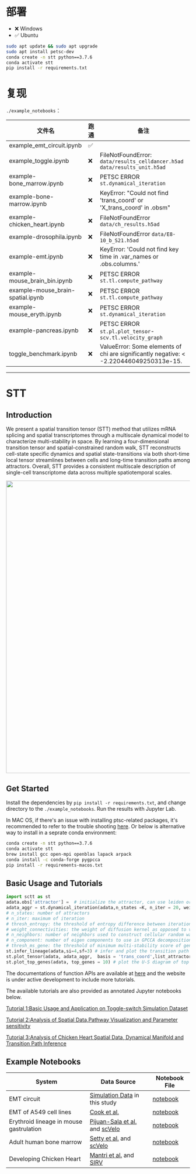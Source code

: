 # 部署

- ❌ Windows
- ✅ Ubuntu
```bash
sudo apt update && sudo apt upgrade
sudo apt install petsc-dev
conda create -n stt python==3.7.6
conda activate stt
pip install -r requirements.txt
```
# 复现

`./example_notebooks`：

| 文件名                            | 跑通 | 备注                     |
|----------------------------------|--------------|------------------------|
| example_emt_circuit.ipynb        |       ✅       |                           |
| example_toggle.ipynb             |     ❌         |  FileNotFoundError: `data/results_celldancer.h5ad`  `data/results_unit.h5ad`                       |
| example-bone_marrow.ipynb        |      ❌        |   PETSC ERROR `st.dynamical_iteration`        |
| example-bone-marrow.ipynb        |     ❌       |  KeyError: "Could not find 'trans_coord' or 'X_trans_coord' in .obsm"                       |
| example-chicken_heart.ipynb      |      ❌        | FileNotFoundError `data/ch_results.h5ad`           |
| example-drosophila.ipynb         |      ❌        |   FileNotFoundError `data/E8-10_b_S21.h5ad`                 |
| example-emt.ipynb                |      ❌        |   KeyError: 'Could not find key time in .var_names or .obs.columns.'  |
| example-mouse_brain_bin.ipynb    |      ❌        | PETSC ERROR `st.tl.compute_pathway`  |
| example-mouse_brain-spatial.ipynb|      ❌        |  PETSC ERROR `st.tl.compute_pathway`     |
| example-mouse_eryth.ipynb        |    ❌          |   PETSC ERROR `st.dynamical_iteration`     |
| example-pancreas.ipynb           |     ❌         |  PETSC ERROR `st.pl.plot_tensor`-`scv.tl.velocity_graph` |
| toggle_benchmark.ipynb           |     ❌         |   ValueError: Some elements of chi are significantly negative: < -2.220446049250313e-15.                        |

---
# STT

## Introduction
We present a spatial transition tensor (STT) method that utilizes mRNA splicing and spatial transcriptomes through a multiscale dynamical model to characterize multi-stability in space. By learning a four-dimensional transition tensor and spatial-constrained random walk, STT reconstructs cell-state specific dynamics and spatial state-transitions via both short-time local tensor streamlines between cells and long-time transition paths among attractors. Overall, STT provides a consistent multiscale description of single-cell transcriptome data across multiple spatiotemporal scales. 


<img src="https://github.com/cliffzhou92/STT/blob/main/img/Picture1.png" width="800">

## Get Started
Install the dependencies by ``pip install -r requirements.txt``, and change directory to the ``./example_notebooks``. Run the results with Jupyter Lab.

In MAC OS, if there's an issue with installing ptsc-related packages, it's recommended to refer to the trouble shooting [here](https://pygpcca.readthedocs.io/en/latest/installation.html). Or below is alternative way to install in a seprate conda environment:

```bash
conda create -n stt python==3.7.6
conda activate stt
brew install gcc open-mpi openblas lapack arpack
conda install -c conda-forge pygpcca
pip install -r requirements-macos.txt
```

## Basic Usage and Tutorials
```python
import sctt as st
adata.obs['attractor'] =  # initialize the attractor, can use leiden or original annotation
adata_aggr = st.dynamical_iteration(adata,n_states =K, n_iter = 20, weight_connectivities = 0.5, n_neighbors = 100, n_components = 20,thresh_ms_gene = 0,thresh_entropy = 0.1)
# n_states: number of attractors
# n_iter: maximum of iteration
# thresh_entropy: the threshold of entropy difference between iterations to halt iteration, default is 0.1
# weight_connectivities: the weight of diffusion kernel as opposed to velocity kernel, default is 0.5
# n_neighbors: number of neighbors used to construct cellular random walk, default is 100
# n_component: number of eigen components to use in GPCCA decomposition, default is 20
# thresh_ms_gene: the threshold of minimum multi-stability score of genes to include when constructing random walk, default is 0
st.infer_lineage(adata,si=4,sf=3) # infer and plot the transition path
st.plot_tensor(adata, adata_aggr,  basis = 'trans_coord',list_attractor = [0,1,2,3]) # plot the transition tensor components
st.plot_top_genes(adata, top_genes = 10) # plot the U-S diagram of top genes with the highest multi-stability score

```
The documentations of function APIs are available at [here](https://stt-doc.readthedocs.io/en/latest/) and the website is under active development to include more tutorials.

The available tutorials are also provided as annotated Jupyter notebooks below.

[Tutorial 1:Basic Usage and Application on Toggle-switch Simulation Dataset](https://github.com/cliffzhou92/STT/blob/release/example_notebooks/example_toggle.ipynb)

[Tutorial 2:Analysis of Spatial Data,Pathway Visualization and Parameter sensitivity](https://github.com/cliffzhou92/STT/blob/release/example_notebooks/example-mouse_brain-spatial.ipynb)

[Tutorial 3:Analysis of Chicken Heart Spatial Data, Dynamical Manifold and Transition Path Inference](https://github.com/cliffzhou92/STT/blob/release/example_notebooks/example-chicken_heart.ipynb)


## Example Notebooks
**System** | **Data Source** | **Notebook File**
------------| -------------- | ------------
EMT circuit | [Simulation Data](https://github.com/cliffzhou92/STT/tree/main/data/emt_sim/Generating_Dataset.ipynb) in this study |[notebook](https://github.com/cliffzhou92/scTT/blob/main/example_notebooks/example_emt_circuit.ipynb)
EMT of A549 cell lines |[Cook et al.](https://www.nature.com/articles/s41467-020-16066-2)|[notebook](https://github.com/cliffzhou92/STT/blob/main/example_notebooks/example-emt.ipynb)
Erythroid lineage in mouse gastrulation |[Pijuan-Sala et al.](https://www.nature.com/articles/s41586-019-0933-9) and [scVelo](https://scvelo.readthedocs.io/scvelo.datasets.gastrulation_erythroid/)|[notebook](https://github.com/cliffzhou92/STT/blob/main/example_notebooks/example-mouse_eryth.ipynb)
Adult human bone marrow | [Setty et al.](https://www.nature.com/articles/s41587-019-0068-4) and [scVelo](https://scvelo.readthedocs.io/scvelo.datasets.bonemarrow/)| [notebook](https://github.com/cliffzhou92/STT/blob/main/example_notebooks/example-bone_marrow.ipynb)
Developing Chicken Heart | [Mantri et al.](https://www.nature.com/articles/s41467-021-21892-z) and [SIRV](https://zenodo.org/record/6798659)| [notebook](https://github.com/cliffzhou92/STT/blob/main/example_notebooks/example-chicken_heart.ipynb)

